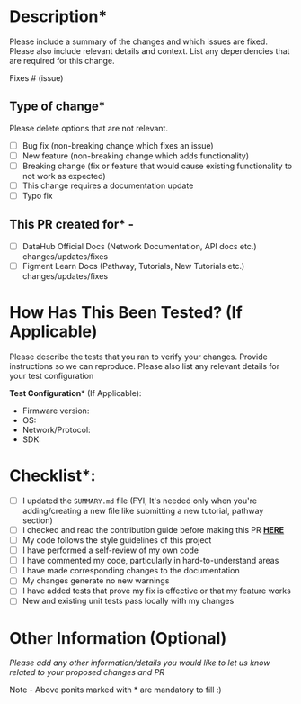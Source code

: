 # Description*

Please include a summary of the changes and which issues are fixed. Please also include relevant details and context. List any dependencies that are required for this change.

Fixes # (issue)

## Type of change*

Please delete options that are not relevant.

- [ ] Bug fix (non-breaking change which fixes an issue)
- [ ] New feature (non-breaking change which adds functionality)
- [ ] Breaking change (fix or feature that would cause existing functionality to not work as expected)
- [ ] This change requires a documentation update
- [ ] Typo fix

## This PR created for* - 
- [ ] DataHub Official Docs (Network Documentation, API docs etc.) changes/updates/fixes
- [ ] Figment Learn Docs (Pathway, Tutorials, New Tutorials etc.) changes/updates/fixes

# How Has This Been Tested? (If Applicable)

Please describe the tests that you ran to verify your changes. Provide instructions so we can reproduce. Please also list any relevant details for your test configuration

**Test Configuration*** (If Applicable):
* Firmware version:
* OS:
* Network/Protocol:
* SDK:

# Checklist*:

- [ ] I updated the `SUMMARY.md` file (FYI, It's needed only when you're adding/creating a new file like submitting a new tutorial, pathway section)
- [ ] I checked and read the contribution guide before making this PR [**HERE**](https://docs.google.com/document/d/13LWLrWzZ34M0ldWGeDANcWxw9nEWk3AX3VwXRBIOs1M/edit)  
- [ ] My code follows the style guidelines of this project
- [ ] I have performed a self-review of my own code
- [ ] I have commented my code, particularly in hard-to-understand areas
- [ ] I have made corresponding changes to the documentation
- [ ] My changes generate no new warnings
- [ ] I have added tests that prove my fix is effective or that my feature works
- [ ] New and existing unit tests pass locally with my changes

# Other Information (Optional)
*Please add any other information/details you would like to let us know related to your proposed changes and PR*

Note - Above ponits marked with * are mandatory to fill :)
